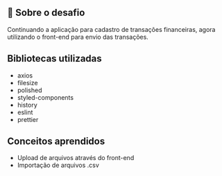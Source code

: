 ## :rocket: Sobre o desafio

Continuando a aplicação para cadastro de transações financeiras, agora utilizando o front-end para envio das transações.

## Bibliotecas utilizadas

- axios
- filesize
- polished
- styled-components
- history
- eslint
- prettier

## Conceitos aprendidos

- Upload de arquivos através do front-end
- Importação de arquivos .csv
